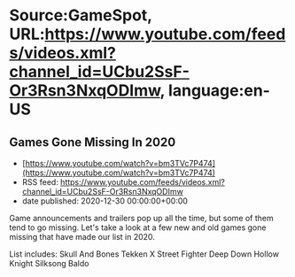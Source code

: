 # Source:GameSpot, URL:https://www.youtube.com/feeds/videos.xml?channel_id=UCbu2SsF-Or3Rsn3NxqODImw, language:en-US

## Games Gone Missing In 2020
 - [https://www.youtube.com/watch?v=bm3TVc7P474](https://www.youtube.com/watch?v=bm3TVc7P474)
 - RSS feed: https://www.youtube.com/feeds/videos.xml?channel_id=UCbu2SsF-Or3Rsn3NxqODImw
 - date published: 2020-12-30 00:00:00+00:00

Game announcements and trailers pop up all the time, but some of them tend to go missing. Let's take a look at a few new and old games gone missing that have made our list in 2020.


List includes:
Skull And Bones
Tekken X Street Fighter
Deep Down
Hollow Knight Silksong
Baldo

